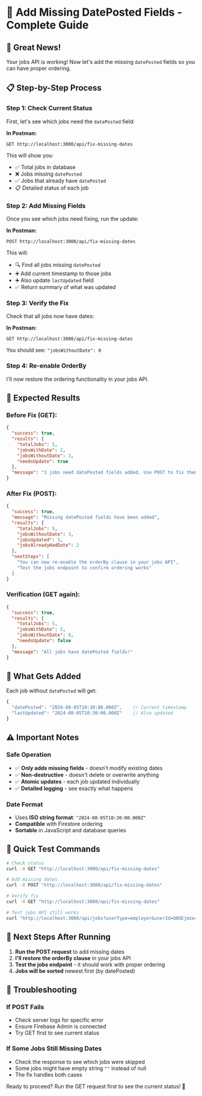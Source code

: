 # 🔧 Add Missing DatePosted Fields - Complete Guide

## 🎉 Great News!
Your jobs API is working! Now let's add the missing `datePosted` fields so you can have proper ordering.

## 📋 Step-by-Step Process

### Step 1: Check Current Status
First, let's see which jobs need the `datePosted` field:

**In Postman:**
```
GET http://localhost:3000/api/fix-missing-dates
```

This will show you:
- ✅ Total jobs in database
- ❌ Jobs missing `datePosted` 
- ✅ Jobs that already have `datePosted`
- 📋 Detailed status of each job

### Step 2: Add Missing Fields
Once you see which jobs need fixing, run the update:

**In Postman:**
```
POST http://localhost:3000/api/fix-missing-dates
```

This will:
- 🔍 Find all jobs missing `datePosted`
- ➕ Add current timestamp to those jobs
- ➕ Also update `lastUpdated` field
- ✅ Return summary of what was updated

### Step 3: Verify the Fix
Check that all jobs now have dates:

**In Postman:**
```
GET http://localhost:3000/api/fix-missing-dates
```

You should see: `"jobsWithoutDate": 0`

### Step 4: Re-enable OrderBy
I'll now restore the ordering functionality in your jobs API.

## 🚀 Expected Results

### Before Fix (GET):
```json
{
  "success": true,
  "results": {
    "totalJobs": 5,
    "jobsWithDate": 2,
    "jobsWithoutDate": 3,
    "needsUpdate": true
  },
  "message": "3 jobs need datePosted fields added. Use POST to fix them."
}
```

### After Fix (POST):
```json
{
  "success": true,
  "message": "Missing datePosted fields have been added",
  "results": {
    "totalJobs": 5,
    "jobsWithoutDate": 3,
    "jobsUpdated": 3,
    "jobsAlreadyHadDate": 2
  },
  "nextSteps": [
    "You can now re-enable the orderBy clause in your jobs API",
    "Test the jobs endpoint to confirm ordering works"
  ]
}
```

### Verification (GET again):
```json
{
  "success": true,
  "results": {
    "totalJobs": 5,
    "jobsWithDate": 5,
    "jobsWithoutDate": 0,
    "needsUpdate": false
  },
  "message": "All jobs have datePosted fields!"
}
```

## 🔧 What Gets Added

Each job without `datePosted` will get:
```javascript
{
  "datePosted": "2024-08-05T10:30:00.000Z",    // Current timestamp
  "lastUpdated": "2024-08-05T10:30:00.000Z"    // Also updated
}
```

## ⚠️ Important Notes

### Safe Operation
- ✅ **Only adds missing fields** - doesn't modify existing dates
- ✅ **Non-destructive** - doesn't delete or overwrite anything
- ✅ **Atomic updates** - each job updated individually
- ✅ **Detailed logging** - see exactly what happens

### Date Format
- Uses **ISO string format**: `"2024-08-05T10:30:00.000Z"`
- **Compatible** with Firestore ordering
- **Sortable** in JavaScript and database queries

## 🧪 Quick Test Commands

```bash
# Check status
curl -X GET "http://localhost:3000/api/fix-missing-dates"

# Add missing dates  
curl -X POST "http://localhost:3000/api/fix-missing-dates"

# Verify fix
curl -X GET "http://localhost:3000/api/fix-missing-dates"

# Test jobs API still works
curl "http://localhost:3000/api/jobs?userType=employer&userId=Q0OEjmzeraWYgEhXyeg4cUjTAT72"
```

## 🎯 Next Steps After Running

1. **Run the POST request** to add missing dates
2. **I'll restore the orderBy clause** in your jobs API
3. **Test the jobs endpoint** - it should work with proper ordering
4. **Jobs will be sorted** newest first (by datePosted)

## 🚨 Troubleshooting

### If POST Fails
- Check server logs for specific error
- Ensure Firebase Admin is connected
- Try GET first to see current status

### If Some Jobs Still Missing Dates
- Check the response to see which jobs were skipped
- Some jobs might have empty string `""` instead of null
- The fix handles both cases

Ready to proceed? Run the GET request first to see the current status! 🚀